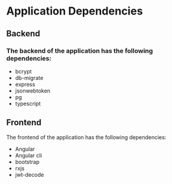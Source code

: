 # Application Dependencies

## Backend

### The backend of the application has the following dependencies:

* bcrypt
* db-migrate
* express
* jsonwebtoken
* pg
* typescript

## Frontend

The frontend of the application has the following dependencies:

* Angular
* Angular cli
* bootstrap
* rxjs
* jwt-decode